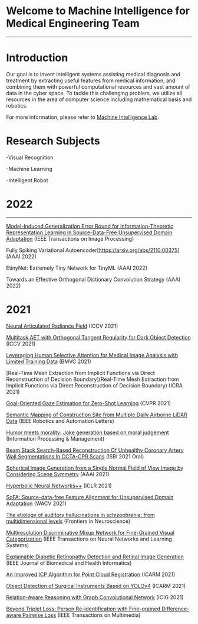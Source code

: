 # Welcome to Machine Intelligence for Medical Engineering Team
---

# Introduction
Our goal is to invent intelligent systems assisting medical diagnosis and treatment by extracting useful features from medical information, and combining them with powerful computational resources and vast amount of data in the cyber space. To tackle this challenging problem, we utilize all resources in the area of computer science including mathematical basis and robotics.

For more information, please refer to [Machine Intelligence Lab](https://www.mi.t.u-tokyo.ac.jp/en).


# Research Subjects

-Visual Recognition

-Machine Learning

-Intelligent Robot

# 2022

---

[Model-Induced Generalization Error Bound for Information-Theoretic Representation Learning in Source-Data-Free Unsupervised Domain Adaptation](https://ieeexplore.ieee.org/document/9640468) (IEEE Transactions on Image Processing)

Fully Spiking Variational Autoencoder[https://arxiv.org/abs/2110.00375]  (AAAI 2022)

EtinyNet: Extremely Tiny Network for TinyML  (AAAI 2022)

Towards an Effective Orthogonal Dictionary Convolution Strategy (AAAI 2022)


# 2021

[Neural Articulated Radiance Field](https://github.com/nogu-atsu/NARF) (ICCV 2021)

[Multitask AET with Orthogonal Tangent Regularity for Dark Object Detection](https://github.com/cuiziteng/ICCV_MAET) (ICCV 2021)

[Leveraging Human Selective Attention for Medical Image Analysis with Limited Training Data](https://www.bmvc2021-virtualconference.com/assets/papers/0517.pdf)  (BMVC 2021)

[Real-Time Mesh Extraction from Implicit Functions via Direct Reconstruction of Decision Boundary](Real-Time Mesh Extraction from Implicit Functions via Direct Reconstruction of Decision Boundary)   (ICRA 2021)

[Goal-Oriented Gaze Estimation for Zero-Shot Learning](https://github.com/osierboy/GEM-ZSL) (CVPR 2021)

[Semantic Mapping of Construction Site from Multiple Daily Airborne LiDAR Data](https://ieeexplore.ieee.org/document/9364688/) (IEEE Robotics and Automation Letters)

[Humor meets morality: Joke generation based on moral judgement](https://www.sciencedirect.com/science/article/pii/S0306457321000297) (Information Processing & Management)

[Beam Stack Search-Based Reconstruction Of Unhealthy Coronary Artery Wall Segmentations In CCTA-CPR Scans](https://ieeexplore.ieee.org/document/9434171)  (ISBI 2021 Oral)

[Spherical Image Generation from a Single Normal Field of View Image by Considering Scene Symmetry](https://arxiv.org/abs/2001.02993)  (AAAI 2021)

[Hyperbolic Neural Networks++](https://arxiv.org/abs/2006.08210)   (ICLR 2021)

[SoFA: Source-data-free Feature Alignment for Unsupervised Domain Adaptation](https://openaccess.thecvf.com/content/WACV2021/papers/Yeh_SoFA_Source-Data-Free_Feature_Alignment_for_Unsupervised_Domain_Adaptation_WACV_2021_paper.pdf) (WACV 2021)

[The etiology of auditory hallucinations in schizophrenia: from multidimensional levels](https://www.frontiersin.org/articles/10.3389/fnins.2021.755870/full)   (Frontiers in Neuroscience)

[Multiresolution Discriminative Mixup Network for Fine-Grained Visual Categorization](https://ieeexplore.ieee.org/document/9557788)    (IEEE Transactions on Neural Networks and Learning Systems)

[Explainable Diabetic Retinopathy Detection and Retinal Image Generation](https://github.yuuza.net/zzdyyy/Patho-GAN)   (IEEE Journal of Biomedical and Health Informatics)

[An Improved ICP Algorithm for Point Cloud Registration](https://ieeexplore.ieee.org/document/9536137)  (ICARM 2021)

[Object Detection of Surgical Instruments Based on YOLOv4](https://ieeexplore.ieee.org/stamp/stamp.jsp?arnumber=9536075)   (ICARM 2021)

[Relation-Aware Reasoning with Graph Convolutional Network](https://link.springer.com/chapter/10.1007/978-3-030-87355-4_5)  (ICIG 2021)

[Beyond Triplet Loss: Person Re-identification with Fine-grained Difference-aware Pairwise Loss](https://arxiv.org/pdf/2009.10295.pdf)   (IEEE Transactions on Multimedia)






